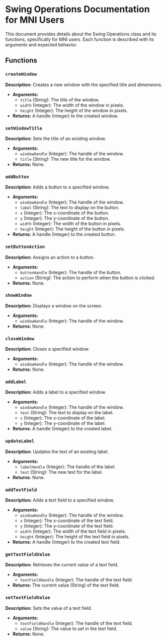 # Swing Operations Documentation for MNI Users

This document provides details about the Swing Operations class and its functions, specifically for MNI users. Each function is described with its arguments and expected behavior.

## Functions

### `createWindow`
**Description:** Creates a new window with the specified title and dimensions.
- **Arguments:**
  - `title` (String): The title of the window.
  - `width` (Integer): The width of the window in pixels.
  - `height` (Integer): The height of the window in pixels.
- **Returns:** A handle (Integer) to the created window.

### `setWindowTitle`
**Description:** Sets the title of an existing window.
- **Arguments:**
  - `windowHandle` (Integer): The handle of the window.
  - `title` (String): The new title for the window.
- **Returns:** None.

### `addButton`
**Description:** Adds a button to a specified window.
- **Arguments:**
  - `windowHandle` (Integer): The handle of the window.
  - `label` (String): The text to display on the button.
  - `x` (Integer): The x-coordinate of the button.
  - `y` (Integer): The y-coordinate of the button.
  - `width` (Integer): The width of the button in pixels.
  - `height` (Integer): The height of the button in pixels.
- **Returns:** A handle (Integer) to the created button.

### `setButtonAction`
**Description:** Assigns an action to a button.
- **Arguments:**
  - `buttonHandle` (Integer): The handle of the button.
  - `action` (String): The action to perform when the button is clicked.
- **Returns:** None.

### `showWindow`
**Description:** Displays a window on the screen.
- **Arguments:**
  - `windowHandle` (Integer): The handle of the window.
- **Returns:** None.

### `closeWindow`
**Description:** Closes a specified window.
- **Arguments:**
  - `windowHandle` (Integer): The handle of the window.
- **Returns:** None.

### `addLabel`
**Description:** Adds a label to a specified window.
- **Arguments:**
  - `windowHandle` (Integer): The handle of the window.
  - `text` (String): The text to display on the label.
  - `x` (Integer): The x-coordinate of the label.
  - `y` (Integer): The y-coordinate of the label.
- **Returns:** A handle (Integer) to the created label.

### `updateLabel`
**Description:** Updates the text of an existing label.
- **Arguments:**
  - `labelHandle` (Integer): The handle of the label.
  - `text` (String): The new text for the label.
- **Returns:** None.

### `addTextField`
**Description:** Adds a text field to a specified window.
- **Arguments:**
  - `windowHandle` (Integer): The handle of the window.
  - `x` (Integer): The x-coordinate of the text field.
  - `y` (Integer): The y-coordinate of the text field.
  - `width` (Integer): The width of the text field in pixels.
  - `height` (Integer): The height of the text field in pixels.
- **Returns:** A handle (Integer) to the created text field.

### `getTextFieldValue`
**Description:** Retrieves the current value of a text field.
- **Arguments:**
  - `textFieldHandle` (Integer): The handle of the text field.
- **Returns:** The current value (String) of the text field.

### `setTextFieldValue`
**Description:** Sets the value of a text field.
- **Arguments:**
  - `textFieldHandle` (Integer): The handle of the text field.
  - `value` (String): The value to set in the text field.
- **Returns:** None.